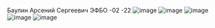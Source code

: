 Баулин Арсений Сергеевич
ЭФБО -02 -22
![image](https://github.com/user-attachments/assets/55a0b3a8-0621-4d43-8c4e-9bf53a9e6ce8)
![image](https://github.com/user-attachments/assets/fd886f29-7072-4cab-bece-fe3ede0a22c5)
![image](https://github.com/user-attachments/assets/01e2f4e1-a215-4dc8-a706-dccf7c81df38)
![image](https://github.com/user-attachments/assets/920af623-514a-4038-8667-83b957b231ed)
![image](https://github.com/user-attachments/assets/0f0c4d68-dc36-4867-9188-06c451c779a3)
